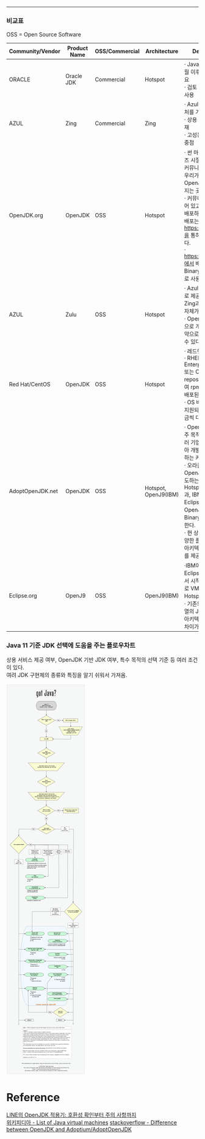 - - -

### 비교표

OSS = Open Source Software

| Community/Vendor   | Product Name | OSS/Commercial | Architecture | Description                                                                                                                                                                                                                                                                               |
|---------------------|--------------|-----------------|--------------|-------------------------------------------------------------------------------------------------------------------------------------------------------------------------------------------------------------------------------------------------------------------------------------------|
| ORACLE              | Oracle JDK   | Commercial      | Hotspot      | · Java 8 2019년 1월 이후 License 필요 <br>· 검토 시 기준 값으로 사용                                                                                                                                                                                                                             |
| AZUL                | Zing         | Commercial      | Zing         | · Azul의 자체 아키텍처를 가진 JVM. <br>· 상용 버전 제품만 존재<br>· 고성능 및 확장성에 중점                                                                                                                                                                                   |
| OpenJDK.org         | OpenJDK      | OSS             | Hotspot      | · 썬 마이크로시스템즈 시절에 만들어진 커뮤니티 그룹으로 우리가 알고 있는 OpenJDK가 만들어지는 곳. <br>· 커뮤니티에 집중되어 있고 Source는 배포하지만 Binary 배포는 https://jdk.java.net을 통하여 이루어 잔다. <br>· https://jdk.java.net에서 배포되는 Binary는 참조용으로 사용할 것을 권장.  |
| AZUL                | Zulu         | OSS             | Hotspot      | · Azul에서 오픈소스로 제공하는 JDK. <br>Zing과는 아키텍처 자체가 다르다. <br>· OpenJDK를 기반으로 개발, 별도의 계약으로 지원을 받을 수 있다.                                                                                                                           |
| Red Hat/CentOS      | OpenJDK      | OSS             | Hotspot      | · 레드햇에서 제공. <br>· RHEL(Red Hat Enterprise Linux) 또는 CentOS yum repository를 통하여 rpm(binary)으로 배포된다. <br>· OS 버전에 따라서 지원되는 버전이 조금씩 다르다.                                                                  |
| AdoptOpenJDK.net    | OpenJDK      | OSS             | Hotspot, OpenJ9(IBM) | · OpenJDK 배포를 주 목적으로 하며, 여러 기업의 후원을 받아 개발자들이 운영하는 커뮤니티이다. <br>· 오라클의 지원으로 OpenJDK.org가 주도하는 Hotspot(openjdk)과, IBM의 지원으로 Eclipse가 주도하는 OpenJ9 VM의 Binary를 모두 제공한다. <br>· 현 상황에서 가장 다양한 플랫폼과 VM 아키텍처의 Binary를 제공 받을 수 있다. |
| Eclipse.org         | OpenJ9       | OSS             | OpenJ9(IBM)  | ·IBM이 자체 JDK를 Eclipse에 기부하면서 시작된 프로젝트로 VM 아키텍처가 Hotspot과 다르다. <br>· 기존의 Hotspot 계열의 JVM과 설정 및 아키텍처에서 다수의 차이가 있다.     |

### Java 11 기준 JDK 선택에 도움을 주는 플로우차트

상용 서비스 제공 여부, OpenJDK 기반 JDK 여부, 특수 목적의 선택 기준 등 여러 조건이 있다.    
여려 JDK 구현체의 종류와 특징을 알기 쉬워서 가져옴.  

![java_vender_guide_flowchart](notes/Java/files/java_vender_guide_flowchart.png)

# Reference
[LINE의 OpenJDK 적용기: 호환성 확인부터 주의 사항까지](https://engineering.linecorp.com/en/blog/line-open-jdk)     
[위키피디아 - List of Java virtual machines](https://en.wikipedia.org/wiki/List_of_Java_virtual_machines)
[stackoverflow - Difference between OpenJDK and Adoptium/AdoptOpenJDK](https://stackoverflow.com/questions/52431764/difference-between-openjdk-and-adoptium-adoptopenjdk) 